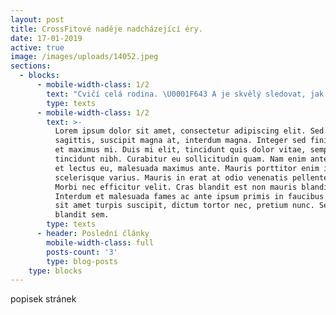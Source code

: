 ```yaml
---
layout: post
title: CrossFitové naděje nadcházející éry.
date: 17-01-2019
active: true
image: /images/uploads/14052.jpeg
sections:
  - blocks:
      - mobile-width-class: 1/2
        text: "Cvičí celá rodina. \U0001F643 A je skvělý sledovat, jak holky udělají kliky ve stojce, kippovaný toes to bary, shyby na kruzích nebo vyšplhají na laně a brácha je s radostí napodobuje."
        type: texts
      - mobile-width-class: 1/2
        text: >-
          Lorem ipsum dolor sit amet, consectetur adipiscing elit. Sed sed justo
          sagittis, suscipit magna at, interdum magna. Integer sed finibus sem,
          et maximus mi. Duis mi elit, tincidunt quis dolor vitae, semper
          tincidunt nibh. Curabitur eu sollicitudin quam. Nam enim ante, mattis
          et lectus eu, malesuada maximus ante. Mauris porttitor enim id
          scelerisque varius. Mauris in erat at odio venenatis pellentesque.
          Morbi nec efficitur velit. Cras blandit est non mauris blandit congue.
          Interdum et malesuada fames ac ante ipsum primis in faucibus. Proin
          sit amet turpis suscipit, dictum tortor nec, pretium nunc. Sed ut
          blandit sem.
        type: texts
      - header: Poslední články
        mobile-width-class: full
        posts-count: '3'
        type: blog-posts
    type: blocks
---
```

popisek stránek
